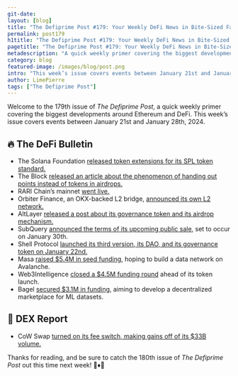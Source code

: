```yaml
---
git-date:
layout: [blog]
title: "The Defiprime Post #179: Your Weekly DeFi News in Bite-Sized Fashion"
permalink: post179
h1title: "The Defiprime Post #179: Your Weekly DeFi News in Bite-Sized Fashion"
pagetitle: "The Defiprime Post #179: Your Weekly DeFi News in Bite-Sized Fashion"
metadescription: "A quick weekly primer covering the biggest developments around Ethereum and DeFi. This week’s issue covers events between January 21st and January 28th, 2024"
category: blog
featured-image: /images/blog/post.png
intro: "This week’s issue covers events between January 21st and January 28th, 2024"
author: LimePierre
tags: ["The Defiprime Post"]
---
```


Welcome to the 179th issue of _The Defiprime Post_, a quick weekly primer covering the biggest developments around Ethereum and DeFi. This week’s issue covers events between January 21st and January 28th, 2024.


## 🔥 The DeFi Bulletin

* The Solana Foundation [released token extensions for its SPL token standard.](https://www.theblock.co/post/274163/solana-foundation-releases-token-extensions-for-spl-token-standard-on-solana-network)
* The Block [released an article about the phenomenon of handing out points instead of tokens in airdrops.](https://www.theblock.co/post/274587/crypto-projects-40-billion-points?s=35)
* RARI Chain’s mainnet [went live.](https://mirror.xyz/0xAf2C35857711BD4C51e8bCa28307ea6CFf191963/_R9odZC2uwTvUs9vKD7058rgp-728A33tn5jdeQqy6M)
* Orbiter Finance, an OKX-backed L2 bridge, [announced its own L2 network.](https://www.theblock.co/post/274752/newly-okx-backed-layer-2-bridge-orbiter-finance-announces-its-own-l2-network)
* AltLayer [released a post about its governance token and its airdrop mechanism.](https://blog.altlayer.io/altlayer-airdrop-season-one-9148f6114c0b)
* SubQuery [announced the terms of its upcoming public sale](https://blog.subquery.network/sqt-public-sale-terms/?lng=en), set to occur on January 30th.
* Shell Protocol [launched its third version, its DAO, and its governance token on January 22nd.](https://shellprotocol.io/posts/shell-token-launch-explained/)
* Masa [raised $5.4M in seed funding](https://www.theblock.co/post/273984/masa-network-seed-round), hoping to build a data network on Avalanche.
* Web3Intelligence [closed a $4.5M funding round](https://www.coindesk.com/web3/2024/01/25/digital-asset-platform-web3intelligence-raises-45m-ahead-of-new-token-rollout/) ahead of its token launch.
* Bagel [secured $3.1M in funding](https://www.theblock.co/post/274016/bagel-network-raises-3-1-million-to-develop-data-marketplace), aiming to develop a decentralized marketplace for ML datasets.


## 💱 DEX Report

* CoW Swap [turned on its fee switch, making gains off of its $33B volume.](https://www.dlnews.com/articles/defi/how-cow-swap-protocol-will-make-money-off-its-trading-volume/)

Thanks for reading, and be sure to catch the 180th issue of _The Defiprime Post_ out this time next week! 👋♦️👋